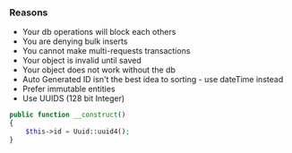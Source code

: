 ### Reasons
* Your db operations will block each others
* You are denying bulk inserts
* You cannot make multi-requests transactions
* Your object is invalid until saved
* Your object does not work without the db
* Auto Generated ID isn't the best idea to sorting - use dateTime instead
* Prefer immutable entities
* Use UUIDS (128 bit Integer)
```php
public function __construct()
{
    $this->id = Uuid::uuid4();
}
```
